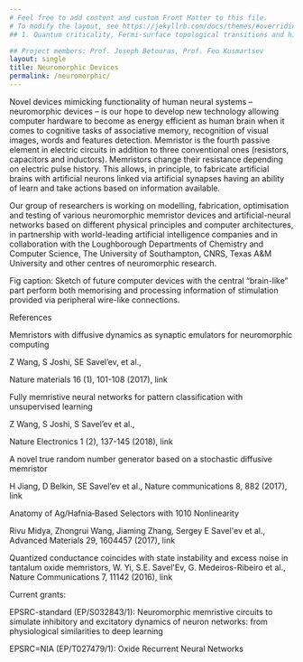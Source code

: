```yaml
---
# Feel free to add content and custom Front Matter to this file.
# To modify the layout, see https://jekyllrb.com/docs/themes/#overriding-theme-defaults
## 1. Quantum criticality, Fermi-surface topological transitions and higher-order van-Hove singularities

## Project members: Prof. Joseph Betouras, Prof. Feo Kusmartsev
layout: single
title: Neuromorphic Devices
permalink: /neuromorphic/
---
```


Novel devices mimicking functionality of human neural systems – neuromorphic devices – is our hope to develop new technology allowing computer hardware to become as energy efficient as human brain when it comes to cognitive tasks of associative memory, recognition of visual images, words and features detection. Memristor is the fourth passive element in electric circuits in addition to three conventional ones (resistors, capacitors and inductors). Memristors change their resistance depending on electric pulse history. This allows, in principle, to fabricate artificial brains with artificial neurons linked via artificial synapses having an ability of learn and take actions based on information available.

Our group of researchers is working on modelling, fabrication, optimisation and testing of various neuromorphic memristor devices and artificial-neural networks based on different physical principles and computer architectures, in partnership with world-leading artificial intelligence companies and in collaboration with the Loughborough Departments of Chemistry and Computer Science, The University of Southampton, CNRS, Texas A&M University and other centres of neuromorphic research.

Fig caption: Sketch of future computer devices with the central “brain-like” part perform both memorising and processing information of stimulation provided via peripheral wire-like connections.

References

Memristors with diffusive dynamics as synaptic emulators for neuromorphic computing

Z Wang, S Joshi, SE Savel’ev, et al.,

Nature materials 16 (1), 101-108 (2017), link

Fully memristive neural networks for pattern classification with unsupervised learning

Z Wang, S Joshi, S Savel’ev et al.,

Nature Electronics 1 (2), 137-145 (2018), link

A novel true random number generator based on a stochastic diffusive memristor

H Jiang, D Belkin, SE Savel’ev et al., Nature communications 8, 882 (2017), link

Anatomy of Ag/Hafnia‐Based Selectors with 1010 Nonlinearity

Rivu Midya, Zhongrui Wang, Jiaming Zhang, Sergey E Savel'ev et al., Advanced Materials 29, 1604457 (2017), link

Quantized conductance coincides with state instability and excess noise in tantalum oxide memristors, W. Yi, S.E. Savel'Ev, G. Medeiros-Ribeiro et al., Nature Communications 7, 11142 (2016), link

Current grants:

EPSRC-standard (EP/S032843/1): Neuromorphic memristive circuits to simulate inhibitory and excitatory dynamics of neuron networks: from physiological similarities to deep learning

EPSRC=NIA (EP/T027479/1): Oxide Recurrent Neural Networks